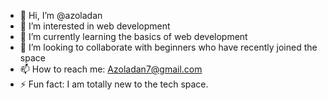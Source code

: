 - 👋 Hi, I’m @azoladan
- 👀 I’m interested in web development
- 🌱 I’m currently learning the basics of web development 
- 💞️ I’m looking to collaborate with beginners who have recently joined the space
- 📫 How to reach me: Azoladan7@gmail.com
- ⚡ Fun fact: I am totally new to the tech space.
